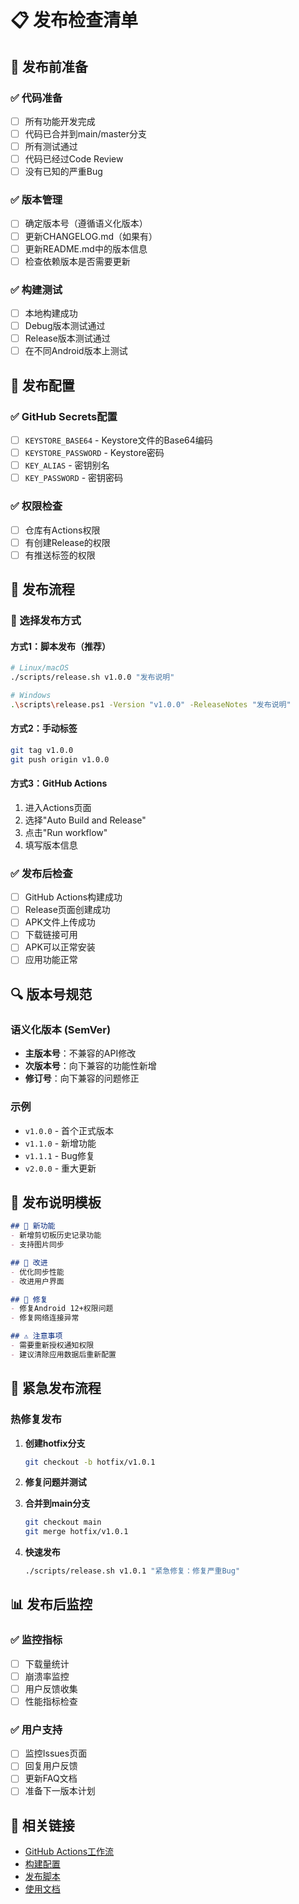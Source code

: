 # 📋 发布检查清单

## 🚀 发布前准备

### ✅ 代码准备
- [ ] 所有功能开发完成
- [ ] 代码已合并到main/master分支
- [ ] 所有测试通过
- [ ] 代码已经过Code Review
- [ ] 没有已知的严重Bug

### ✅ 版本管理
- [ ] 确定版本号（遵循语义化版本）
- [ ] 更新CHANGELOG.md（如果有）
- [ ] 更新README.md中的版本信息
- [ ] 检查依赖版本是否需要更新

### ✅ 构建测试
- [ ] 本地构建成功
- [ ] Debug版本测试通过
- [ ] Release版本测试通过
- [ ] 在不同Android版本上测试

## 🔧 发布配置

### ✅ GitHub Secrets配置
- [ ] `KEYSTORE_BASE64` - Keystore文件的Base64编码
- [ ] `KEYSTORE_PASSWORD` - Keystore密码
- [ ] `KEY_ALIAS` - 密钥别名
- [ ] `KEY_PASSWORD` - 密钥密码

### ✅ 权限检查
- [ ] 仓库有Actions权限
- [ ] 有创建Release的权限
- [ ] 有推送标签的权限

## 📱 发布流程

### 🎯 选择发布方式

#### 方式1：脚本发布（推荐）
```bash
# Linux/macOS
./scripts/release.sh v1.0.0 "发布说明"

# Windows
.\scripts\release.ps1 -Version "v1.0.0" -ReleaseNotes "发布说明"
```

#### 方式2：手动标签
```bash
git tag v1.0.0
git push origin v1.0.0
```

#### 方式3：GitHub Actions
1. 进入Actions页面
2. 选择"Auto Build and Release"
3. 点击"Run workflow"
4. 填写版本信息

### ✅ 发布后检查
- [ ] GitHub Actions构建成功
- [ ] Release页面创建成功
- [ ] APK文件上传成功
- [ ] 下载链接可用
- [ ] APK可以正常安装
- [ ] 应用功能正常

## 🔍 版本号规范

### 语义化版本 (SemVer)
- **主版本号**：不兼容的API修改
- **次版本号**：向下兼容的功能性新增
- **修订号**：向下兼容的问题修正

### 示例
- `v1.0.0` - 首个正式版本
- `v1.1.0` - 新增功能
- `v1.1.1` - Bug修复
- `v2.0.0` - 重大更新

## 📝 发布说明模板

```markdown
## 🎉 新功能
- 新增剪切板历史记录功能
- 支持图片同步

## 🔧 改进
- 优化同步性能
- 改进用户界面

## 🐛 修复
- 修复Android 12+权限问题
- 修复网络连接异常

## ⚠️ 注意事项
- 需要重新授权通知权限
- 建议清除应用数据后重新配置
```

## 🚨 紧急发布流程

### 热修复发布
1. **创建hotfix分支**
   ```bash
   git checkout -b hotfix/v1.0.1
   ```

2. **修复问题并测试**
3. **合并到main分支**
   ```bash
   git checkout main
   git merge hotfix/v1.0.1
   ```

4. **快速发布**
   ```bash
   ./scripts/release.sh v1.0.1 "紧急修复：修复严重Bug"
   ```

## 📊 发布后监控

### ✅ 监控指标
- [ ] 下载量统计
- [ ] 崩溃率监控
- [ ] 用户反馈收集
- [ ] 性能指标检查

### ✅ 用户支持
- [ ] 监控Issues页面
- [ ] 回复用户反馈
- [ ] 更新FAQ文档
- [ ] 准备下一版本计划

## 🔗 相关链接

- [GitHub Actions工作流](../github/workflows/)
- [构建配置](../app/build.gradle.kts)
- [发布脚本](../scripts/)
- [使用文档](../README.md)
